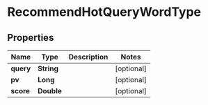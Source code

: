 

# RecommendHotQueryWordType


## Properties

Name | Type | Description | Notes
------------ | ------------- | ------------- | -------------
**query** | **String** |  |  [optional]
**pv** | **Long** |  |  [optional]
**score** | **Double** |  |  [optional]




